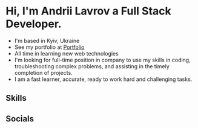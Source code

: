 # Hi, I'm Andrii Lavrov a Full Stack Developer.
+ I'm based in Kyiv, Ukraine
+ See my portfolio at <a target="_blank" rel="noreferrer" href=''>Portfolio</a>
+ All time in learning new web technologies
+ I'm looking for full-time position in company to use my skills in coding, troubleshooting complex problems, and assisting in the timely completion of projects.
+ I am a fast learner, accurate, ready to work hard and challenging tasks.

## Skills

## Socials
